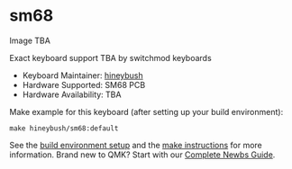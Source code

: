 # sm68

Image TBA

Exact keyboard support TBA by switchmod keyboards

* Keyboard Maintainer: [hineybush](https://github.com/hineybush)
* Hardware Supported: SM68 PCB
* Hardware Availability:  TBA

Make example for this keyboard (after setting up your build environment):

    make hineybush/sm68:default

See the [build environment setup](https://docs.qmk.fm/#/getting_started_build_tools) and the [make instructions](https://docs.qmk.fm/#/getting_started_make_guide) for more information. Brand new to QMK? Start with our [Complete Newbs Guide](https://docs.qmk.fm/#/newbs).
